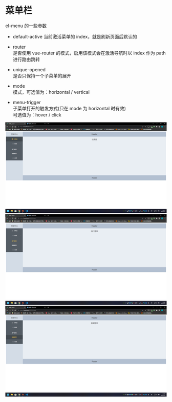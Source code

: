 # 菜单栏

el-menu 的一些参数
+ default-active
当前激活菜单的 index，就是刷新页面后默认的

+ router  
是否使用 vue-router 的模式，启用该模式会在激活导航时以 index 作为 path 进行路由跳转  

+ unique-opened  
是否只保持一个子菜单的展开  

+ mode  
模式，可选值为：horizontal / vertical  

+ menu-trigger  
子菜单打开的触发方式(只在 mode 为 horizontal 时有效)  
可选值为：hover / click


![](./imgs/2022-05-02-菜单栏1.png)  
![](./imgs/2022-05-02-菜单栏2.png)  
![](./imgs/2022-05-02-菜单栏3.png)  